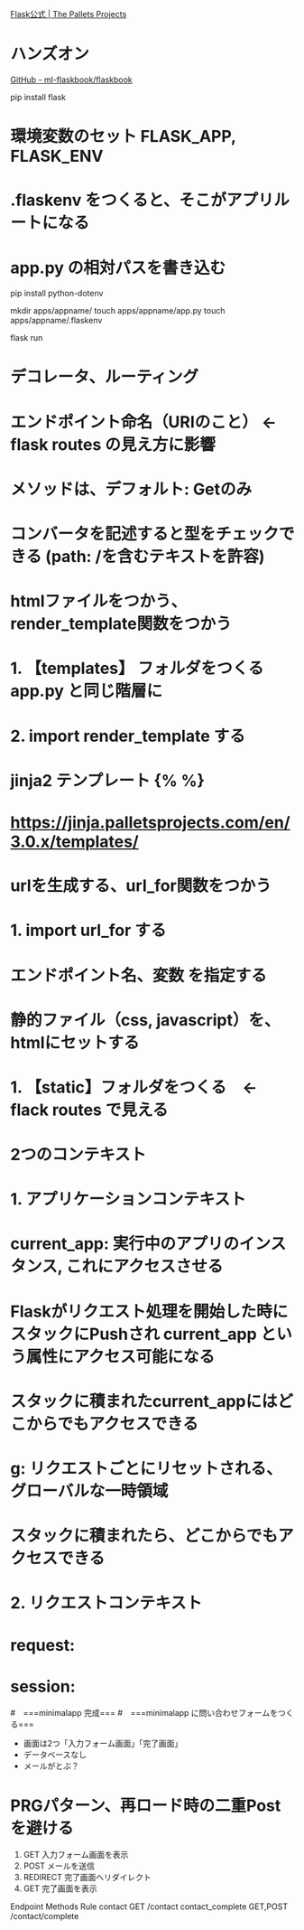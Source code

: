 [Flask公式 \| The Pallets Projects](https://palletsprojects.com/p/flask/)

# ハンズオン

[GitHub \- ml\-flaskbook/flaskbook](https://github.com/ml-flaskbook/flaskbook)

pip install flask

# 環境変数のセット FLASK_APP, FLASK_ENV

# .flaskenv をつくると、そこがアプリルートになる
#   app.py の相対パスを書き込む

pip install python-dotenv

mkdir apps/appname/
touch apps/appname/app.py
touch apps/appname/.flaskenv

flask run

# デコレータ、ルーティング
#   エンドポイント命名（URIのこと） <- flask routes の見え方に影響
#   メソッドは、デフォルト: Getのみ 
#   コンバータを記述すると型をチェックできる (path: /を含むテキストを許容)

# htmlファイルをつかう、render_template関数をつかう
#   1. 【templates】 フォルダをつくる app.py と同じ階層に
#   2. import render_template する

# jinja2 テンプレート {% %}
# https://jinja.palletsprojects.com/en/3.0.x/templates/

# urlを生成する、url_for関数をつかう
#  1. import url_for する
#   エンドポイント名、変数 を指定する

# 静的ファイル（css, javascript）を、htmlにセットする
#  1. 【static】フォルダをつくる　←　flack routes で見える

# 2つのコンテキスト
# 1. アプリケーションコンテキスト
#   current_app: 実行中のアプリのインスタンス, これにアクセスさせる
#      Flaskがリクエスト処理を開始した時にスタックにPushされ current_app という属性にアクセス可能になる
#      スタックに積まれたcurrent_appにはどこからでもアクセスできる
#   g: リクエストごとにリセットされる、グローバルな一時領域
#      スタックに積まれたら、どこからでもアクセスできる
#
# 2. リクエストコンテキスト
#   request:  
#   session: 

#　===minimalapp 完成===
#　===minimalapp に問い合わせフォームをつくる===

- 画面は2つ「入力フォーム画面」「完了画面」
- データベースなし
- メールがとぶ？

# PRGパターン、再ロード時の二重Postを避ける

1. GET 入力フォーム画面を表示
2. POST メールを送信
3. REDIRECT  完了画面へリダイレクト
4. GET 完了画面を表示

Endpoint         Methods  Rule
contact          GET      /contact
contact_complete GET,POST /contact/complete

